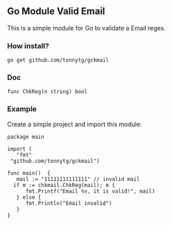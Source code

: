 ## Go Module Valid Email

This is a simple module for Go to validate a Email regex.

### How install?

`go get github.com/tonnytg/gckmail`


### Doc
`func ChkReg(n string) bool`


### Example

Create a simple project and import this module:
```
package main  
  
import (  
   "fmt"  
 "github.com/tonnytg/gckmail")  
  
func main()  {  
   mail := "11111111111111" // invalid mail
  if m := chkmail.ChkReg(mail); m {  
      fmt.Printf("Email %v, it is valid!", mail)  
   } else {  
      fmt.Println("Email invalid")  
   }  
}
```